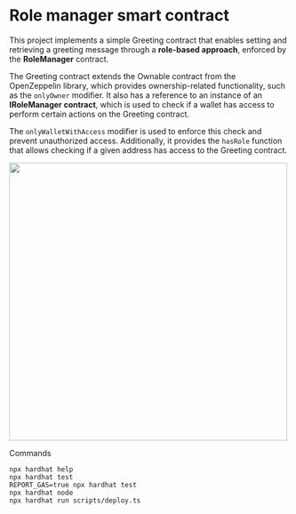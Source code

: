 # Role manager smart contract

This project implements a simple Greeting contract that enables setting and retrieving a greeting message through a **role-based approach**, enforced by the **RoleManager** contract.

The Greeting contract extends the Ownable contract from the OpenZeppelin library, which provides ownership-related functionality, such as the `onlyOwner` modifier. It also has a reference to an instance of an **IRoleManager contract**, which is used to check if a wallet has access to perform certain actions on the Greeting contract.

The `onlyWalletWithAccess` modifier is used to enforce this check and prevent unauthorized access. Additionally, it provides the `hasRole` function that allows checking if a given address has access to the Greeting contract.

<img src="https://user-images.githubusercontent.com/12386682/215308316-a06852ca-cc57-4a8d-9645-839ff0d87ab3.png" width="500px" />

Commands

```shell
npx hardhat help
npx hardhat test
REPORT_GAS=true npx hardhat test
npx hardhat node
npx hardhat run scripts/deploy.ts
```
